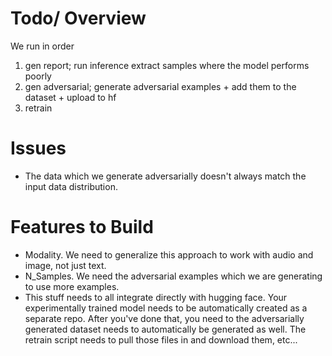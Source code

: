 # Todo/ Overview
We run in order
1. gen report; run inference extract samples where the model performs poorly
2. gen adversarial; generate adversarial examples + add them to the dataset + upload to hf
3. retrain

# Issues
* The data which we generate adversarially doesn't always match the input data distribution. 

# Features to Build
* Modality. We need to generalize this approach to work with audio and image, not just text. 
* N_Samples. We need the adversarial examples which we are generating to use more examples.
* This stuff needs to all integrate directly with hugging face. Your experimentally trained model needs to be automatically created as a separate repo. After you've done that, you need to the adversarially generated dataset needs to automatically be generated as well. The retrain script needs to pull those files in and download them, etc...